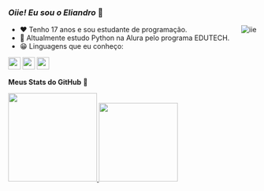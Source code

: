 ### *Oiie! Eu sou o Eliandro* 👋

<img align="right" alt="iie" src="https://image.myanimelist.net/ui/5LYzTBVoS196gvYvw3zjwH5VMdseIq7WHnspCT3xSs4">

- ❤️ Tenho 17 anos e sou estudante de programação.
- 🌱 Altualmente estudo Python na Alura pelo programa EDUTECH.
- 😁 Linguagens que eu conheço: 

<img height="25em" src="https://img.shields.io/badge/Python-3776AB?style=for-the-badge&logo=python&logoColor=white"/>  <img height="25em" src="https://img.shields.io/badge/JavaScript-323330?style=for-the-badge&logo=javascript&logoColor=F7DF1">  <img height="25em" src="https://img.shields.io/badge/HTML5-E34F26?style=for-the-badge&logo=html5&logoColor=white">


__Meus Stats do GitHub__ 🥰
<div>
  <a href="https://github.com/Eliandro-Gomes">
  <img height="180em" src="https://github-readme-stats.vercel.app/api?username=Eliandro-Gomes&show_icons=true&theme=dracula&include_all_commits=true&count_private=true"/>
  <img height="160em" src="https://github-readme-stats.vercel.app/api/top-langs/?username=Eliandro-Gomes&layout=compact&langs_count=7&theme=dracula"/>
</div>  
 
 
</div>
